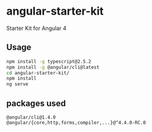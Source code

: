 # angular-starter-kit

Starter Kit for Angular 4

## Usage

```sh
npm install -g typescript@2.5.2
npm install -g @angular/cli@latest
cd angular-starter-kit/
npm install
ng serve
```

## packages used

```
@angular/cli@1.4.0
@angular/{core,http,forms,compiler,...}@^4.4.0-RC.0
```
